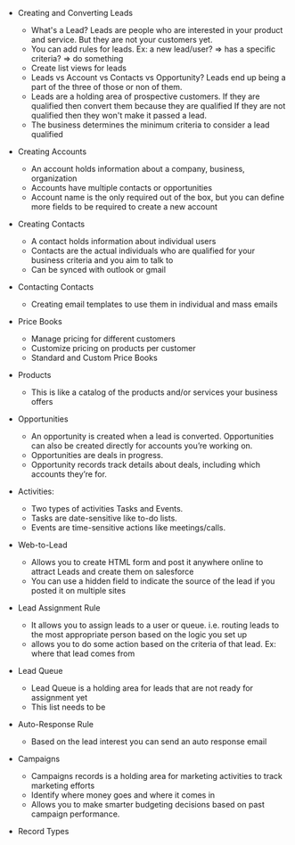 - Creating and Converting Leads
     - What's a Lead? Leads are people who are interested in your product and service. But they are not your customers yet.
     - You can add rules for leads. Ex: a new lead/user? => has a specific criteria? => do something
     - Create list views for leads
     - Leads vs Account vs Contacts vs Opportunity? Leads end up being a part of the three of those or non of them.
     - Leads are a holding area of prospective customers. If they are qualified then convert them because they are qualified
       If they are not qualified then they won't make it passed a lead.
     - The business determines the minimum criteria to consider a lead qualified
  
- Creating Accounts
    - An account holds information about a company, business, organization
    - Accounts have multiple contacts or opportunities 
    - Account name is the only required out of the box, but you can define more fields to be required to create a new account

- Creating Contacts
    - A contact holds information about individual users
    - Contacts are the actual individuals who are qualified for your business criteria and you aim to talk to
    - Can be synced with outlook or gmail

- Contacting Contacts
    - Creating email templates to use them in individual and mass emails


- Price Books 
    - Manage pricing for different customers
    - Customize pricing on products per customer 
    - Standard and Custom Price Books

- Products
    - This is like a catalog of the products and/or services your business offers
    
- Opportunities
    -  An opportunity is created when a lead is converted. Opportunities can also be created directly for accounts you’re working on.
    -  Opportunities are deals in progress. 
    -  Opportunity records track details about deals, including which accounts they’re for.
    
- Activities:
   - Two types of activities Tasks and Events.
   - Tasks are date-sensitive like to-do lists.
   - Events are time-sensitive actions like meetings/calls.
   
- Web-to-Lead 
    - Allows you to create HTML form and post it anywhere online to attract Leads and create them on salesforce
    - You can use a hidden field to indicate the source of the lead if you posted it on multiple sites 


- Lead Assignment Rule
    - It allows you to assign leads to a user or queue. i.e. routing leads to the most appropriate person based on the logic you set up
    - allows you to do some action based on the criteria of that lead. Ex: where that lead comes from
    
- Lead Queue
    - Lead Queue is a holding area for leads that are not ready for assignment yet
    - This list needs to be 


- Auto-Response Rule
    - Based on the lead interest you can send an auto response email

- Campaigns 
    - Campaigns records is a holding area for marketing activities to track marketing efforts
    - Identify where money goes and where it comes in
    - Allows you to make smarter budgeting decisions based on past campaign performance.
    
- Record Types 

  
